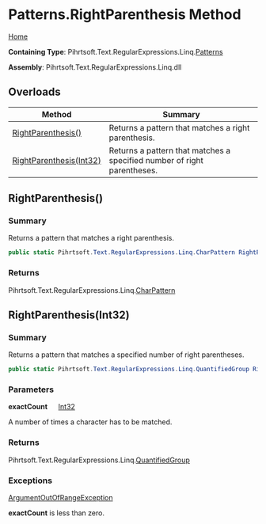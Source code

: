 # Patterns\.RightParenthesis Method

[Home](../../../../../../README.md)

**Containing Type**: Pihrtsoft\.Text\.RegularExpressions\.Linq\.[Patterns](../README.md)

**Assembly**: Pihrtsoft\.Text\.RegularExpressions\.Linq\.dll

## Overloads

| Method | Summary |
| ------ | ------- |
| [RightParenthesis()](#Pihrtsoft_Text_RegularExpressions_Linq_Patterns_RightParenthesis) | Returns a pattern that matches a right parenthesis\. |
| [RightParenthesis(Int32)](#Pihrtsoft_Text_RegularExpressions_Linq_Patterns_RightParenthesis_System_Int32_) | Returns a pattern that matches a specified number of right parentheses\. |

## RightParenthesis\(\) <a name="Pihrtsoft_Text_RegularExpressions_Linq_Patterns_RightParenthesis"></a>

### Summary

Returns a pattern that matches a right parenthesis\.

```csharp
public static Pihrtsoft.Text.RegularExpressions.Linq.CharPattern RightParenthesis()
```

### Returns

Pihrtsoft\.Text\.RegularExpressions\.Linq\.[CharPattern](../../CharPattern/README.md)

## RightParenthesis\(Int32\) <a name="Pihrtsoft_Text_RegularExpressions_Linq_Patterns_RightParenthesis_System_Int32_"></a>

### Summary

Returns a pattern that matches a specified number of right parentheses\.

```csharp
public static Pihrtsoft.Text.RegularExpressions.Linq.QuantifiedGroup RightParenthesis(int exactCount)
```

### Parameters

**exactCount** &emsp; [Int32](https://docs.microsoft.com/en-us/dotnet/api/system.int32)

A number of times a character has to be matched\.

### Returns

Pihrtsoft\.Text\.RegularExpressions\.Linq\.[QuantifiedGroup](../../QuantifiedGroup/README.md)

### Exceptions

[ArgumentOutOfRangeException](https://docs.microsoft.com/en-us/dotnet/api/system.argumentoutofrangeexception)

**exactCount** is less than zero\.

